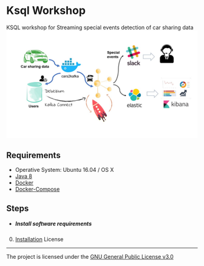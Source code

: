 Ksql Workshop
=================

KSQL workshop for Streaming special events detection of car sharing data
![Diagram](/images/ksql-workshop.jpg)

Requirements
------------
- Operative System: Ubuntu 16.04 / OS X
- [Java 8](INSTALL.md)
- [Docker](INSTALL.md)
- [Docker-Compose](INSTALL.md)

Steps
------------
- ##### Install software requirements
0. [Installation](INSTALL.md)
License
------------
The project is licensed under the [GNU General Public License v3.0](LICENSE)
